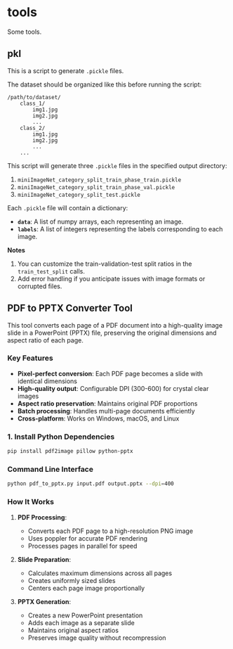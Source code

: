 # tools
Some tools.

## pkl
This is a script to generate `.pickle` files.

The dataset should be organized like this before running the script:

```
/path/to/dataset/
    class_1/
        img1.jpg
        img2.jpg
        ...
    class_2/
        img1.jpg
        img2.jpg
        ...
    ...
```

This script will generate three `.pickle` files in the specified output directory:
1. `miniImageNet_category_split_train_phase_train.pickle`
2. `miniImageNet_category_split_train_phase_val.pickle`
3. `miniImageNet_category_split_test.pickle`

Each `.pickle` file will contain a dictionary:
- **`data`**: A list of numpy arrays, each representing an image.
- **`labels`**: A list of integers representing the labels corresponding to each image.

**Notes**
1. You can customize the train-validation-test split ratios in the `train_test_split` calls.
2. Add error handling if you anticipate issues with image formats or corrupted files.


## PDF to PPTX Converter Tool

This tool converts each page of a PDF document into a high-quality image slide in a PowerPoint (PPTX) file, preserving the original dimensions and aspect ratio of each page.

### Key Features

- **Pixel-perfect conversion**: Each PDF page becomes a slide with identical dimensions
- **High-quality output**: Configurable DPI (300-600) for crystal clear images
- **Aspect ratio preservation**: Maintains original PDF proportions
- **Batch processing**: Handles multi-page documents efficiently
- **Cross-platform**: Works on Windows, macOS, and Linux

### 1. Install Python Dependencies

```bash
pip install pdf2image pillow python-pptx
```


### Command Line Interface

```bash
python pdf_to_pptx.py input.pdf output.pptx --dpi=400
```

### How It Works

1. **PDF Processing**:
   - Converts each PDF page to a high-resolution PNG image
   - Uses poppler for accurate PDF rendering
   - Processes pages in parallel for speed

2. **Slide Preparation**:
   - Calculates maximum dimensions across all pages
   - Creates uniformly sized slides
   - Centers each page image proportionally

3. **PPTX Generation**:
   - Creates a new PowerPoint presentation
   - Adds each image as a separate slide
   - Maintains original aspect ratios
   - Preserves image quality without recompression
